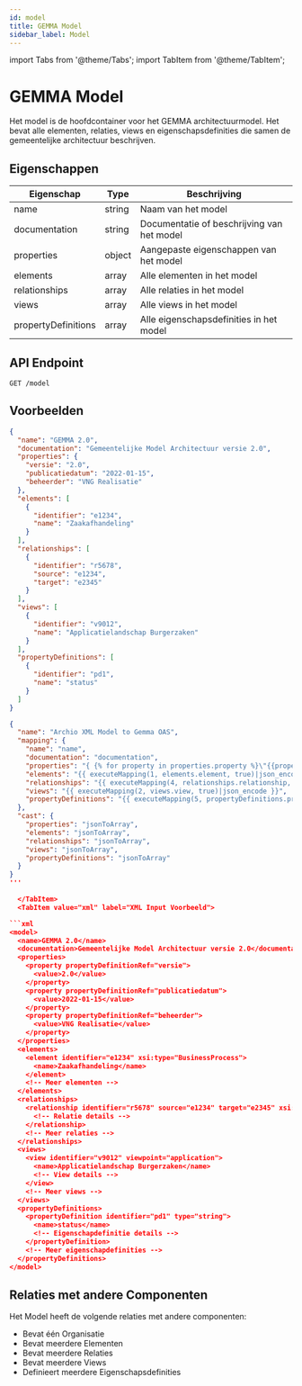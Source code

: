 ```yaml
---
id: model
title: GEMMA Model
sidebar_label: Model
---
```


import Tabs from '@theme/Tabs';
import TabItem from '@theme/TabItem';

# GEMMA Model

Het model is de hoofdcontainer voor het GEMMA architectuurmodel. Het bevat alle elementen, relaties, views en eigenschapsdefinities die samen de gemeentelijke architectuur beschrijven.

## Eigenschappen

| Eigenschap | Type | Beschrijving |
|------------|------|-------------|
| name | string | Naam van het model |
| documentation | string | Documentatie of beschrijving van het model |
| properties | object | Aangepaste eigenschappen van het model |
| elements | array | Alle elementen in het model |
| relationships | array | Alle relaties in het model |
| views | array | Alle views in het model |
| propertyDefinitions | array | Alle eigenschapsdefinities in het model |

## API Endpoint

```
GET /model
```

## Voorbeelden

<Tabs>
  <TabItem value="json" label="JSON Voorbeeld" default>

```json
{
  "name": "GEMMA 2.0",
  "documentation": "Gemeentelijke Model Architectuur versie 2.0",
  "properties": {
    "versie": "2.0",
    "publicatiedatum": "2022-01-15",
    "beheerder": "VNG Realisatie"
  },
  "elements": [
    {
      "identifier": "e1234",
      "name": "Zaakafhandeling"
    }
  ],
  "relationships": [
    {
      "identifier": "r5678",
      "source": "e1234",
      "target": "e2345"
    }
  ],
  "views": [
    {
      "identifier": "v9012",
      "name": "Applicatielandschap Burgerzaken"
    }
  ],
  "propertyDefinitions": [
    {
      "identifier": "pd1",
      "name": "status"
    }
  ]
}
```

  </TabItem>
  <TabItem value="mapping" label="Mapping Configuratie">

```json
{
  "name": "Archio XML Model to Gemma OAS",
  "mapping": {
    "name": "name",
    "documentation": "documentation",
    "properties": "{ {% for property in properties.property %}\"{{property['@attributes']['propertyDefinitionRef']}}\":\"{{property['value']}}\"{% if not loop.last %},{% endif %}{% endfor %} }",
    "elements": "{{ executeMapping(1, elements.element, true)|json_encode }}",
    "relationships": "{{ executeMapping(4, relationships.relationship, true)|json_encode }}",
    "views": "{{ executeMapping(2, views.view, true)|json_encode }}",
    "propertyDefinitions": "{{ executeMapping(5, propertyDefinitions.propertyDefinition, true)|json_encode }}"
  },
  "cast": {
    "properties": "jsonToArray",
    "elements": "jsonToArray",
    "relationships": "jsonToArray",
    "views": "jsonToArray",
    "propertyDefinitions": "jsonToArray"
  }
}
'''

  </TabItem>
  <TabItem value="xml" label="XML Input Voorbeeld">

```xml
<model>
  <name>GEMMA 2.0</name>
  <documentation>Gemeentelijke Model Architectuur versie 2.0</documentation>
  <properties>
    <property propertyDefinitionRef="versie">
      <value>2.0</value>
    </property>
    <property propertyDefinitionRef="publicatiedatum">
      <value>2022-01-15</value>
    </property>
    <property propertyDefinitionRef="beheerder">
      <value>VNG Realisatie</value>
    </property>
  </properties>
  <elements>
    <element identifier="e1234" xsi:type="BusinessProcess">
      <name>Zaakafhandeling</name>
    </element>
    <!-- Meer elementen -->
  </elements>
  <relationships>
    <relationship identifier="r5678" source="e1234" target="e2345" xsi:type="RealizationRelationship">
      <!-- Relatie details -->
    </relationship>
    <!-- Meer relaties -->
  </relationships>
  <views>
    <view identifier="v9012" viewpoint="application">
      <name>Applicatielandschap Burgerzaken</name>
      <!-- View details -->
    </view>
    <!-- Meer views -->
  </views>
  <propertyDefinitions>
    <propertyDefinition identifier="pd1" type="string">
      <name>status</name>
      <!-- Eigenschapdefinitie details -->
    </propertyDefinition>
    <!-- Meer eigenschapdefinities -->
  </propertyDefinitions>
</model>
```

  </TabItem>
</Tabs>

## Relaties met andere Componenten

Het Model heeft de volgende relaties met andere componenten:

- Bevat één Organisatie
- Bevat meerdere Elementen
- Bevat meerdere Relaties
- Bevat meerdere Views
- Definieert meerdere Eigenschapsdefinities 